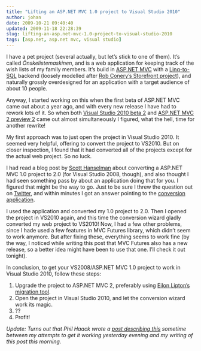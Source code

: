 ```yaml
---
title: "Lifting an ASP.NET MVC 1.0 project to Visual Studio 2010"
author: johan
date: 2009-10-21 09:40:40
updated: 2009-11-18 22:28:39
slug: lifting-an-asp.net-mvc-1.0-project-to-visual-studio-2010
tags: [asp.net, asp.net mvc, visual studio]
---
```


I have a pet project (several actually, but let’s stick to one of them). It’s called *Önskelistemaskinen*, and is a web application for keeping track of the wish lists of my family members. It’s build in [ASP.NET MVC](http://asp.net/mvc) with a [Linq-to-SQL](http://msdn.microsoft.com/en-us/library/bb425822.aspx) backend (loosely modelled after [Rob Conery’s Storefront project](http://blog.wekeroad.com/category/mvc-storefront/)), and naturally grossly overdesigned for an application with a target audience of about 10 people. 

Anyway, I started working on this when the first beta of ASP.NET MVC came out about a year ago, and with every new release I have had to rework lots of it. So when both [Visual Studio 2010 beta 2](http://msdn.microsoft.com/en-us/vstudio/dd582936.aspx) and [ASP.NET MVC 2 preview 2](http://haacked.com/archive/2009/10/01/asp.net-mvc-preview-2-released.aspx) came out almost simultaneously I figured, what the hell, time for another rewrite!

My first approach was to just open the project in Visual Studio 2010. It seemed very helpful, offering to convert the project to VS2010. But on closer inspection, I found that it had converted all of the projects except for the actual web project. So no luck.

I had read a blog post by [Scott Hanselman](http://www.hanselman.com) about converting a ASP.NET MVC 1.0 project to 2.0 (for Visual Studio 2008, though), and also thought I had seen something pass by about an application doing that for you. I figured that might be the way to go. Just to be sure I threw the question out on [Twitter](http://twitter.com/nahojd), and within minutes I got an answer pointing to the [conversion application](http://weblogs.asp.net/leftslipper/archive/2009/10/19/migrating-asp-net-mvc-1-0-applications-to-asp-net-mvc-2.aspx "Migrating ASP.NET MVC 1.0 applications to ASP.NET MVC 2"). 

I used the application and converted my 1.0 project to 2.0. Then I opened the project in VS2010 again, and this time the conversion wizard gladly converted my web project to VS2010! Now, I had a few other problems, since I hade used a few features in MVC Futures library, which didn’t seem to work anymore. But after fixing these, everything seems to work fine (by the way, I noticed while writing this post that MVC Futures also has a new release, so a better idea might have been to use that one. I’ll check it out tonight).

In conclusion, to get your VS2008/ASP.NET MVC 1.0 project to work in Visual Studio 2010, follow these steps:

1. Upgrade the project to ASP.NET MVC 2, preferably using [Eilon Lipton’s migration tool](http://weblogs.asp.net/leftslipper/archive/2009/10/19/migrating-asp-net-mvc-1-0-applications-to-asp-net-mvc-2.aspx). 
2. Open the project in Visual Studio 2010, and let the conversion wizard work its magic. 
3. ?? 
4. Profit!   

*Update: Turns out that Phil Haack wrote a [post describing this](http://haacked.com/archive/2009/10/20/vs10beta2-and-aspnetmvc.aspx) sometime between my attempts to get it working yesterday evening and my writing of this post this morning.*